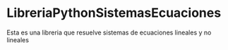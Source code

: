 # LibreriaPythonSistemasEcuaciones
Esta es una libreria que resuelve sistemas de ecuaciones lineales y no lineales
